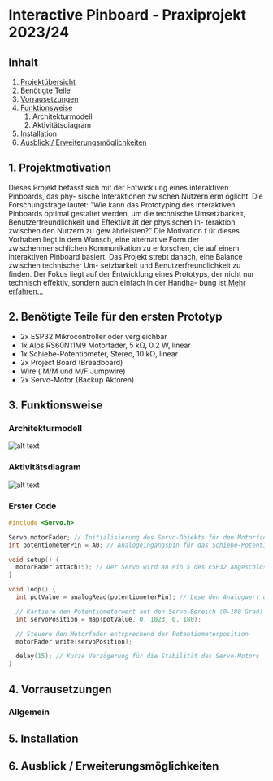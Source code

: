 # Interactive Pinboard - Praxiprojekt 2023/24



## Inhalt
1. [Projektübersicht](#1-projektübersicht)
2. [Benötigte Teile](#2-benötigte-teile)
3. [Vorrausetzungen](#3-vorrausetzungen)
4. [Funktionsweise](#4-funktionsweise)
   1. Architekturmodell
   2. Aktivitätsdiagram
5. [Installation](#5-installation)
6. [Ausblick / Erweiterungsmöglichkeiten](#6-ausblick--erweiterungsmöglichkeiten)


## 1. Projektmotivation

Dieses Projekt befasst sich mit der Entwicklung eines interaktiven Pinboards, das phy-
sische Interaktionen zwischen Nutzern erm ̈oglicht. Die Forschungsfrage lautet: ”Wie
kann das Prototyping des interaktiven Pinboards optimal gestaltet werden, um die
technische Umsetzbarkeit, Benutzerfreundlichkeit und Effektivit ̈at der physischen In-
teraktion zwischen den Nutzern zu gew ̈ahrleisten?”
Die Motivation f ̈ur dieses Vorhaben liegt in dem Wunsch, eine alternative Form
der zwischenmenschlichen Kommunikation zu erforschen, die auf einem interaktiven
Pinboard basiert. Das Projekt strebt danach, eine Balance zwischen technischer Um-
setzbarkeit und Benutzerfreundlichkeit zu finden. Der Fokus liegt auf der Entwicklung
eines Prototyps, der nicht nur technisch effektiv, sondern auch einfach in der Handha-
bung ist.[Mehr erfahren...](Artefakte/Expose.pdf)




## 2. Benötigte Teile für den ersten Prototyp
+ 2x ESP32 Mikrocontroller oder vergleichbar
+ 1x Alps RS60N11M9 Motorfader, 5 kΩ, 0.2 W, linear
+ 1x Schiebe-Potentiometer, Stereo, 10 kΩ, linear
+ 2x Project Board (Breadboard)
+ Wire ( M/M und  M/F Jumpwire)
+ 2x Servo-Motor (Backup Aktoren)


## 3. Funktionsweise

### Architekturmodell
![alt text][Architekturmodell]


### Aktivitätsdiagram
![alt text][Aktivitätsmodell]

### Erster Code

```cpp
#include <Servo.h>

Servo motorFader; // Initialisierung des Servo-Objekts für den Motorfader
int potentiometerPin = A0; // Analogeingangspin für das Schiebe-Potentiometer

void setup() {
  motorFader.attach(5); // Der Servo wird an Pin 5 des ESP32 angeschlossen
}

void loop() {
  int potValue = analogRead(potentiometerPin); // Lese den Analogwert des Potentiometers

  // Kartiere den Potentiometerwert auf den Servo-Bereich (0-180 Grad)
  int servoPosition = map(potValue, 0, 1023, 0, 180);

  // Steuere den Motorfader entsprechend der Potentiometerposition
  motorFader.write(servoPosition);

  delay(15); // Kurze Verzögerung für die Stabilität des Servo-Motors
}
```



## 4. Vorrausetzungen
### Allgemein

## 5. Installation

## 6. Ausblick / Erweiterungsmöglichkeiten





[Aktivitätsmodell]:https://github.com/TheManitu/Interactive-Pinboard/blob/main/Artefakte/Architektur-Aktivitätsdiagramm.png
[Architekturmodell]:https://github.com/TheManitu/Interactive-Pinboard/blob/main/Artefakte/Architektur-Architekturdiagramm.png
